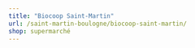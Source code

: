 ```yaml
---
title: "Biocoop Saint-Martin"
url: /saint-martin-boulogne/biocoop-saint-martin/
shop: supermarché
---
```

